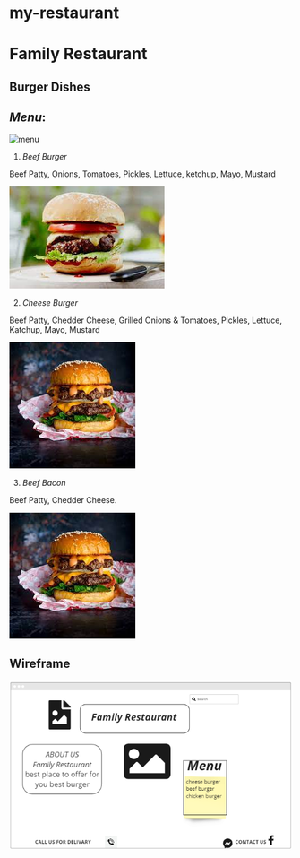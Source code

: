 # my-restaurant
# Family Restaurant
## Burger Dishes
## *Menu*:
![menu](https://www.chargerburger.com/wp-content/uploads/2019/09/charger-burger-menu.jpg)

 1. *Beef Burger*

 Beef Patty, Onions, Tomatoes, Pickles, Lettuce, ketchup, Mayo, Mustard


![](./y1.jpg)

 
 2. *Cheese Burger*

 Beef Patty, Chedder Cheese, Grilled Onions & Tomatoes, Pickles, Lettuce, Katchup, Mayo, Mustard


 
 ![](./y2.jpg)

 3. *Beef Bacon*

 Beef Patty, Chedder Cheese.


 ![](./y3'.jpg)

## Wireframe
![Wireframe](./Screenshot%202023-05-10%20122403.png)




